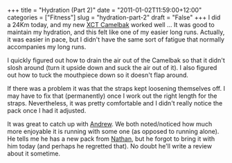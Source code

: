 +++
title = "Hydration (Part 2)"
date = "2011-01-02T11:59:00+12:00"
categories = ["Fitness"]
slug = "hydration-part-2"
draft = "False"
+++
I did a 24Km today, and my new [XCT
Camelbak](https://camelbak.com/sports-recreation/spring-summer-hydration-packs/2011-octane-xct.aspx)
worked well ... It was good to maintain my hydration, and this felt like
one of my easier long runs. Actually, it was easier in pace, but I
didn't have the same sort of fatigue that normally accompanies my long
runs.

I quickly figured out how to drain the air out of the Camelbak so that
it didn't slosh around (turn it upside down and suck the air out of
it).  I also figured out how to tuck the mouthpiece down so it doesn't flap
around.

If there was a problem it was that the straps kept loosening themselves
off. I may have to fix that (permanently) once I work out the right
length for the straps. Nevertheless, it was pretty comfortable and I
didn't really notice the pack once I had it adjusted.

It was great to catch up with
[Andrew](https://www.andrewisgettingfit.com/). We both noted/noticed how
much more enjoyable it is running with some one (as opposed to running
alone). He tells me he has a new pack from
[Nathan](https://www.nathansports.com/), but he forgot to bring it with
him today (and perhaps he regretted that). No doubt he'll write a
review about it sometime.

